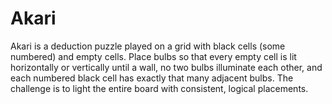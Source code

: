 # Akari

Akari is a deduction puzzle played on a grid with black cells (some numbered) and empty cells. Place bulbs so that every empty cell is lit horizontally or vertically until a wall, no two bulbs illuminate each other, and each numbered black cell has exactly that many adjacent bulbs. The challenge is to light the entire board with consistent, logical placements.
